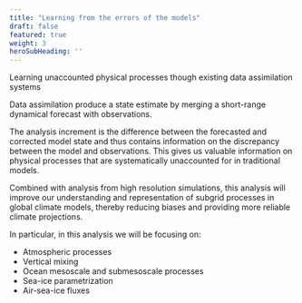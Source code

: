 ```yaml
---
title: "Learning from the errors of the models"
draft: false
featured: true
weight: 3
heroSubHeading: ''
---
```



Learning unaccounted physical processes though existing data assimilation systems 
 
Data assimilation produce a state estimate by merging a short-range dynamical forecast with observations. 

The analysis increment is the difference between the forecasted and corrected model state and thus contains information on the discrepancy between the model and observations. This gives us valuable information on physical processes that are systematically unaccounted for in traditional models. 

Combined with analysis from high resolution simulations, this analysis will improve our understanding and representation of subgrid processes in global climate models, thereby reducing biases and providing more reliable climate projections. 


In particular, in this analysis we will be focusing on:
* Atmospheric processes
* Vertical mixing
* Ocean mesoscale and submesoscale processes
* Sea-ice parametrization
* Air-sea-ice fluxes 